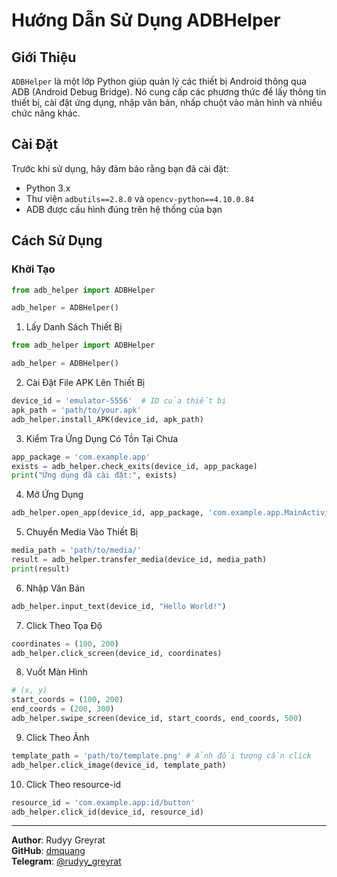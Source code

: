 # Hướng Dẫn Sử Dụng ADBHelper

## Giới Thiệu
`ADBHelper` là một lớp Python giúp quản lý các thiết bị Android thông qua ADB (Android Debug Bridge). Nó cung cấp các phương thức để lấy thông tin thiết bị, cài đặt ứng dụng, nhập văn bản, nhấp chuột vào màn hình và nhiều chức năng khác.

## Cài Đặt

Trước khi sử dụng, hãy đảm bảo rằng bạn đã cài đặt:

- Python 3.x
- Thư viện `adbutils==2.8.0` và `opencv-python==4.10.0.84`
- ADB được cấu hình đúng trên hệ thống của bạn

## Cách Sử Dụng

### Khởi Tạo

```python
from adb_helper import ADBHelper

adb_helper = ADBHelper()
```

1. Lấy Danh Sách Thiết Bị
```python
from adb_helper import ADBHelper

adb_helper = ADBHelper()
```

2. Cài Đặt File APK Lên Thiết Bị
```python
device_id = 'emulator-5556'  # ID của thiết bị
apk_path = 'path/to/your.apk'
adb_helper.install_APK(device_id, apk_path)
```

3. Kiểm Tra Ứng Dụng Có Tồn Tại Chưa
```python
app_package = 'com.example.app'
exists = adb_helper.check_exits(device_id, app_package)
print("Ứng dụng đã cài đặt:", exists)
```

4. Mở Ứng Dụng
```python
adb_helper.open_app(device_id, app_package, 'com.example.app.MainActivity')
```

5. Chuyển Media Vào Thiết Bị
```python
media_path = 'path/to/media/'
result = adb_helper.transfer_media(device_id, media_path)
print(result)
```

6. Nhập Văn Bản
```python
adb_helper.input_text(device_id, "Hello World!")
```

7. Click Theo Tọa Độ
```python
coordinates = (100, 200)
adb_helper.click_screen(device_id, coordinates)
```

8. Vuốt Màn Hình
```python
# (x, y)
start_coords = (100, 200)
end_coords = (200, 300)
adb_helper.swipe_screen(device_id, start_coords, end_coords, 500)
```

9. Click Theo Ảnh
```python
template_path = 'path/to/template.png' # Ảnh đối tượng cần click
adb_helper.click_image(device_id, template_path)
```

10. Click Theo resource-id
```python
resource_id = 'com.example.app:id/button'
adb_helper.click_id(device_id, resource_id)
```

---

**Author**: Rudyy Greyrat  
**GitHub**: [dmquang](https://github.com/dmquang)  
**Telegram**: [@rudyy_greyrat](https://t.me/rudyy_greyrat)

